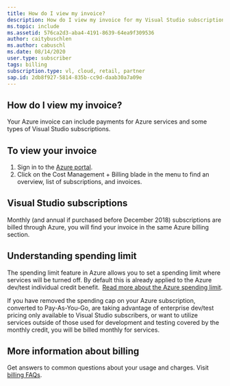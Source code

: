 ```yaml
---
title: How do I view my invoice?
description: How do I view my invoice for my Visual Studio subscription?
ms.topic: include
ms.assetid: 576ca2d3-aba4-4191-8639-64ea9f309536
author: caitybuschlen
ms.author: cabuschl
ms.date: 08/14/2020
user.type: subscriber
tags: billing
subscription.type: vl, cloud, retail, partner
sap.id: 2db8f927-5814-835b-cc9d-daab30a7a09e
---
```


## How do I view my invoice?

Your Azure invoice can include payments for Azure services and some types of Visual Studio subscriptions.

## To view your invoice
1. Sign in to the [Azure portal](https://portal.azure.com).  
2. Click on the Cost Management + Billing blade in the menu to find an overview, list of subscriptions, and invoices.  

## Visual Studio subscriptions 

Monthly (and annual if purchased before December 2018) subscriptions are billed through Azure, you will find your invoice in the same Azure billing section.  

## Understanding spending limit 
The spending limit feature in Azure allows you to set a spending limit where services will be turned off. By default this is already applied to the Azure dev/test individual credit benefit.  [Read more about the Azure spending limit](https://docs.microsoft.com/azure/cost-management-billing/manage/spending-limit). 

If you have removed the spending cap on your Azure subscription, converted to Pay-As-You-Go, are taking advantage of enterprise dev/test pricing only available to Visual Studio subscribers, or want to utilize services outside of those used for development and testing covered by the monthly credit, you will be billed monthly for services.  

## More information about billing
Get answers to common questions about your usage and charges. Visit [billing FAQs](https://docs.microsoft.com/azure/cost-management-billing/manage/getting-started). 
